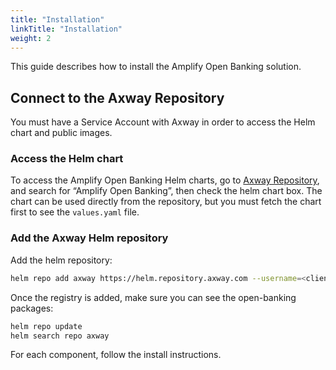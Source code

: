 ```yaml
---
title: "Installation"
linkTitle: "Installation"
weight: 2
---
```


This guide describes how to install the Amplify Open Banking solution.

## Connect to the Axway Repository

You must have a Service Account with Axway in order to access the Helm chart and public images.

### Access the Helm chart
To access the Amplify Open Banking Helm charts, go to [Axway Repository](https://repository.axway.com/), and search for “Amplify Open Banking”, then check the helm chart box. The chart can be used directly from the repository, but you must fetch the chart first to see the `values.yaml` file.

### Add the Axway Helm repository
Add the helm repository:

```bash
helm repo add axway https://helm.repository.axway.com --username=<client_id> --password=<client_secret>
```

Once the registry is added, make sure you can see the open-banking packages:

```bash
helm repo update 
helm search repo axway
```

For each component, follow the install instructions.
